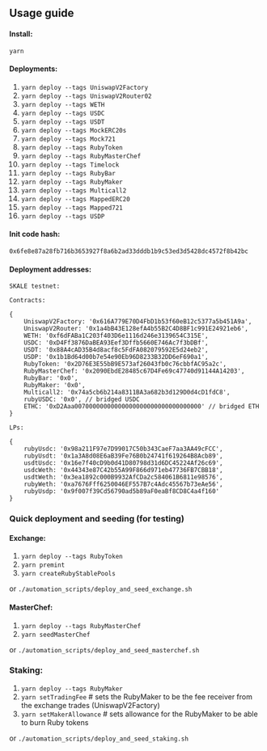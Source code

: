 ## Usage guide

#### Install:

`yarn`

#### Deployments:

1. `yarn deploy --tags UniswapV2Factory`
2. `yarn deploy --tags UniswapV2Router02`
3. `yarn deploy --tags WETH`
4. `yarn deploy --tags USDC`
5. `yarn deploy --tags USDT`
6. `yarn deploy --tags MockERC20s`
6. `yarn deploy --tags Mock721`
7. `yarn deploy --tags RubyToken`
8. `yarn deploy --tags RubyMasterChef`
9. `yarn deploy --tags Timelock`
10. `yarn deploy --tags RubyBar`
11. `yarn deploy --tags RubyMaker`
12. `yarn deploy --tags Multicall2`
13. `yarn deploy --tags MappedERC20`
14. `yarn deploy --tags Mapped721`
15. `yarn deploy --tags USDP`


#### Init code hash:

`0x6fe8e87a28fb716b3653927f8a6b2ad33dddb1b9c53ed3d5428dc4572f8b42bc`

#### Deployment addresses:

```
SKALE testnet:

Contracts: 

{
    UniswapV2Factory: '0x616A779E70D4FbD1b53f60eB12c5377a5b451A9a',
    UniswapV2Router: '0x1a4bB43E128efA4b55B2C4D8BF1c991E24921eb6',
    WETH: '0xf6dFABa1C203f403D6e1116d246e3139654C315E',
    USDC: '0xD4Ff3876DaBEA93Eef3Dffb5660E746Ac7f3bDBf',
    USDT: '0x88A4cAD35B4d8acf8c5FdFA082079592E5d24eb2',
    USDP: '0x1b1Bd64d00b7e54e90Eb96D8233B32DD6eF690a1',
    RubyToken: '0x2D76E3E55bB9E573af26043fb0c76cbbfAC95a2c',
    RubyMasterChef: '0x2090EbdE28485c67D4Fe69c47740d91144A14203',
    RubyBar: '0x0',
    RubyMaker: '0x0',
    Multicall2: '0x74a5cb6b214a8311BA3a682b3d129D0d4cD1fdC8',
    rubyUSDC: '0x0', // bridged USDC
    ETHC: '0xD2Aaa00700000000000000000000000000000000' // bridged ETH
}

LPs:

{
    rubyUsdc: '0x98a211F97e7D99017C50b343CaeF7aa3AA49cFCC',
    rubyUsdt: '0x1a3A8d08E6aB39Fe76B0b24741f619264B8Acb89',
    usdtUsdc: '0x16e7f40cD9b0d41D80798d31d6DC45224Af26c69',
    usdcWeth: '0x44343e87C42b55A99F866d971eb47736FB7CBB18',
    usdtWeth: '0x3ea1892c000B9932AfCDa2c584061B6811e98576',
    rubyWeth: '0xa7676Fff6250046EF557B7c4Adc45567b73eAe56',
    rubyUsdp: '0x9f007f39Cd56790ad5b89aF0eaBf8CD8C4a4f160'
}

```

### Quick deployment and seeding (for testing)

#### Exchange:

1. `yarn deploy --tags RubyToken`
2. `yarn premint`
3. `yarn createRubyStablePools`

or `./automation_scripts/deploy_and_seed_exchange.sh`

#### MasterChef:

1. `yarn deploy --tags RubyMasterChef`
2. `yarn seedMasterChef`

or `./automation_scripts/deploy_and_seed_masterchef.sh`

### Staking:

1. `yarn deploy --tags RubyMaker`
2. `yarn setTradingFee` # sets the RubyMaker to be the fee receiver from the exchange trades (UniswapV2Factory)
3. `yarn setMakerAllowance` # sets allowance for the RubyMaker to be able to burn Ruby tokens

or `./automation_scripts/deploy_and_seed_staking.sh`